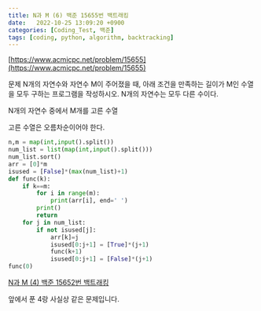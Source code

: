 ```yaml
---
title: N과 M (6) 백준 15655번 백트래킹
date:   2022-10-25 13:09:20 +0900
categories: [Coding_Test, 백준]
tags: [coding, python, algorithm, backtracking]
---
```


[https://www.acmicpc.net/problem/15655](https://www.acmicpc.net/problem/15655)

문제
N개의 자연수와 자연수 M이 주어졌을 때, 아래 조건을 만족하는 길이가 M인 수열을 모두 구하는 프로그램을 작성하시오. N개의 자연수는 모두 다른 수이다.

N개의 자연수 중에서 M개를 고른 수열  

고른 수열은 오름차순이어야 한다.

```py
n,m = map(int,input().split())
num_list = list(map(int,input().split()))
num_list.sort()
arr = [0]*m
isused = [False]*(max(num_list)+1)
def func(k):
    if k==m:
        for i in range(m):
            print(arr[i], end=' ')
        print()
        return
    for j in num_list:
        if not isused[j]:
            arr[k]=j
            isused[0:j+1] = [True]*(j+1)
            func(k+1)
            isused[0:j+1] = [False]*(j+1)
func(0)
```

[N과 M (4) 백준 15652번 백트래킹]()

앞에서 푼 4랑 사실상 같은 문제입니다.